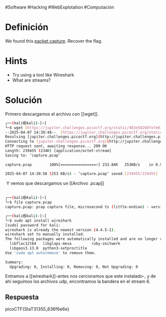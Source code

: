 #Software #Hacking #WebExplotation #Computación 
# Definición
We found this [packet capture](https://jupiter.challenges.picoctf.org/static/483e50268fe7e015c49caf51a69063d0/capture.pcap). Recover the flag.
# Hints
- Try using a tool like Wireshark
- What are streams?
# Solución
Primero descargamos el archivo con [[wget]].
```bash
┌──(kali㉿kali)-[~]  
└─$ wget [https://jupiter.challenges.picoctf.org/static/483e50268fe7e015c49caf51a69063d0/capture.pcap](https://jupiter.challenges.picoctf.org/static/483e50268fe7e015c49caf51a69063d0/capture.pcap)  
--2025-04-07 14:30:48--  [https://jupiter.challenges.picoctf.org/static/483e50268fe7e015c49caf51a69063d0/capture.pcap](https://jupiter.challenges.picoctf.org/static/483e50268fe7e015c49caf51a69063d0/capture.pcap)  
Resolving [jupiter.challenges.picoctf.org](http://jupiter.challenges.picoctf.org/) ([jupiter.challenges.picoctf.org](http://jupiter.challenges.picoctf.org/))... 3.131.60.8  
Connecting to [jupiter.challenges.picoctf.org](http://jupiter.challenges.picoctf.org/) ([jupiter.challenges.picoctf.org](http://jupiter.challenges.picoctf.org/))|3.131.60.8|:443... connected.  
HTTP request sent, awaiting response... 200 OK  
Length: 239455 (234K) [application/octet-stream]  
Saving to: ‘capture.pcap’  
  
capture.pcap        100%[================>] 233.84K   253KB/s    in 0.9s      
  
2025-04-07 14:30:58 (253 KB/s) - ‘capture.pcap’ saved [239455/239455]  
```
  
 Y vemos que descargamos un [[Archivo .pcap]]
                                                                               
```bash
┌──(kali㉿kali)-[~]  
└─$ file capture.pcap  
capture.pcap: pcap capture file, microsecond ts (little-endian) - version 2.4 (Ethernet, capture length 262144) 

┌──(kali㉿kali)-[~]  
└─$ sudo apt install wireshark  
[sudo] password for kali:  
wireshark is already the newest version (4.4.5-1).  
wireshark set to manually installed.  
The following packages were automatically installed and are no longer required:  
  libflac12t64   libglapi-mesa         ruby-zeitwerk  
  libgeos3.13.0  python3-setproctitle  
Use 'sudo apt autoremove' to remove them.  
  
Summary:  
  Upgrading: 0, Installing: 0, Removing: 0, Not Upgrading: 0
```

Entramos a [[wireshark]]-antes nos cercioramos que este instalado-, y de ahí seguimos los archivos udp, encontramos la bandera en el stream 6.
## Respuesta
picoCTF{StaT31355_636f6e6e}